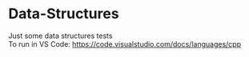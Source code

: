 # Data-Structures
Just some data structures tests<br>
To run in VS Code: https://code.visualstudio.com/docs/languages/cpp
